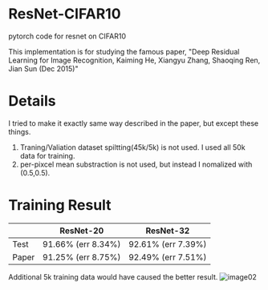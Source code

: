 # ResNet-CIFAR10
pytorch code for resnet on CIFAR10  

This implementation is for studying the famous paper, "Deep Residual Learning for Image Recognition, Kaiming He, Xiangyu Zhang, Shaoqing Ren, Jian Sun (Dec 2015)" 
 

# Details
I tried to make it exactly same way described in the paper, but except these things.
1.  Traning/Valiation dataset spiltting(45k/5k) is not used. I used all 50k data for training.
2.  per-pixcel mean substraction is not used, but instead I nomalized with (0.5,0.5).


# Training Result
||ResNet-20|ResNet-32|
|------|---|---|
|Test|91.66% (err 8.34%)|92.61% (err 7.39%)|
|Paper|91.25% (err 8.75%)|92.49% (err 7.51%)|

Additional 5k training data would have caused the better result.
![image02](https://user-images.githubusercontent.com/20814465/124218060-6c7f5a80-db34-11eb-9509-545ad54b83a9.png)
